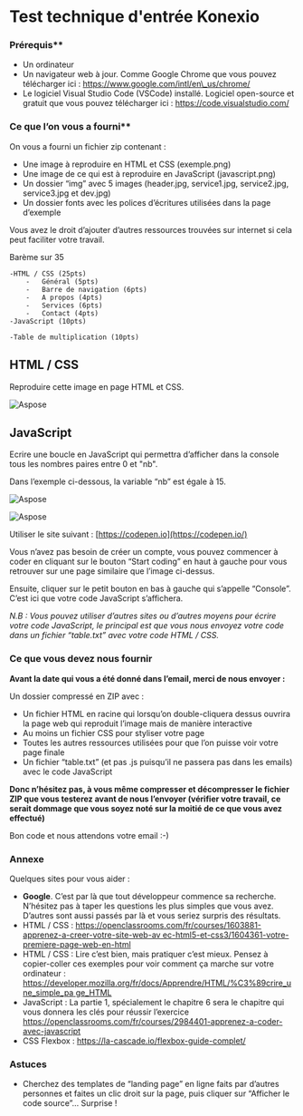 # Test technique d'entrée Konexio

### Prérequis\*\*

-   Un ordinateur
-   Un navigateur web à jour. Comme Google Chrome que vous pouvez télécharger ici : https://www.google.com/intl/en\_us/chrome/
-   Le logiciel Visual Studio Code (VSCode) installé. Logiciel open-source et gratuit que vous pouvez télécharger ici : https://code.visualstudio.com/

### Ce que l’on vous a fourni\*\*

On vous a fourni un fichier zip contenant :

-   Une image à reproduire en HTML et CSS (exemple.png)
-   Une image de ce qui est à reproduire en JavaScript (javascript.png)
-   Un dossier “img” avec 5 images (header.jpg, service1.jpg, service2.jpg, service3.jpg et dev.jpg)
-   Un dossier fonts avec les polices d’écritures utilisées dans la page d’exemple

Vous avez le droit d’ajouter d’autres ressources trouvées sur internet si cela peut faciliter votre travail.

Barème sur 35

    -HTML / CSS (25pts)
        -   Général (5pts)
        -   Barre de navigation (6pts)
        -   A propos (4pts)
        -   Services (6pts)
        -   Contact (4pts)
    -JavaScript (10pts)

    -Table de multiplication (10pts)

## HTML / CSS

Reproduire cette image en page HTML et CSS.

![Aspose](Aspose.Words.1b780241-48b3-4271-9290-242280f045a4.001.png)

## JavaScript

Ecrire une boucle en JavaScript qui permettra d’afficher dans la console tous les nombres paires entre 0 et "nb".

Dans l’exemple ci-dessous, la variable “nb” est égale à 15.

![Aspose](Aspose.Words.1b780241-48b3-4271-9290-242280f045a4.002.png)

![Aspose](Aspose.Words.1b780241-48b3-4271-9290-242280f045a4.003.png)

Utiliser le site suivant : [https://codepen.io](https://codepen.io/)

Vous n’avez pas besoin de créer un compte, vous pouvez commencer à coder en cliquant sur le bouton “Start coding” en haut à gauche pour vous retrouver sur une page similaire que l’image ci-dessus.

Ensuite, cliquer sur le petit bouton en bas à gauche qui s’appelle “Console”. C’est ici que votre code JavaScript s’affichera.

_N.B : Vous pouvez utiliser d’autres sites ou d’autres moyens pour écrire votre code JavaScript, le principal est que vous nous envoyez votre code dans un fichier “table.txt” avec votre code HTML / CSS._

### Ce que vous devez nous fournir

**Avant la date qui vous a été donné dans l’email, merci de nous envoyer :**

Un dossier compressé en ZIP avec :

-   Un fichier HTML en racine qui lorsqu’on double-cliquera dessus ouvrira la page web qui reproduit l’image mais de manière interactive
-   Au moins un fichier CSS pour styliser votre page
-   Toutes les autres ressources utilisées pour que l’on puisse voir votre page finale
-   Un fichier “table.txt” (et pas .js puisqu’il ne passera pas dans les emails) avec le code JavaScript

**Donc n’hésitez pas, à vous même compresser et décompresser le fichier ZIP que vous testerez avant de nous l’envoyer (vérifier votre travail, ce serait dommage que vous soyez noté sur la moitié de ce que vous avez effectué)**

Bon code et nous attendons votre email :-)

### Annexe

Quelques sites pour vous aider :

-   **Google**. C’est par là que tout développeur commence sa recherche. N’hésitez pas à taper les questions les plus simples que vous avez. D’autres sont aussi passés par là et vous seriez surpris des résultats.
-   HTML / CSS : [https://openclassrooms.com/fr/courses/1603881-apprenez-a-creer-votre-site-web-av ec-html5-et-css3/1604361-votre-premiere-page-web-en-html](https://openclassrooms.com/fr/courses/1603881-apprenez-a-creer-votre-site-web-avec-html5-et-css3/1604361-votre-premiere-page-web-en-html)
-   HTML / CSS : Lire c’est bien, mais pratiquer c’est mieux. Pensez à copier-coller ces exemples pour voir comment ça marche sur votre ordinateur : [https://developer.mozilla.org/fr/docs/Apprendre/HTML/%C3%89crire_une_simple_pa ge_HTML](https://developer.mozilla.org/fr/docs/Apprendre/HTML/%C3%89crire_une_simple_page_HTML)
-   JavaScript : La partie 1, spécialement le chapitre 6 sera le chapitre qui vous donnera les clés pour réussir l’exercice <https://openclassrooms.com/fr/courses/2984401-apprenez-a-coder-avec-javascript>
-   CSS Flexbox : <https://la-cascade.io/flexbox-guide-complet/>

### Astuces

-   Cherchez des templates de “landing page” en ligne faits par d’autres personnes et faites un clic droit sur la page, puis cliquer sur “Afficher le code source”… Surprise !
